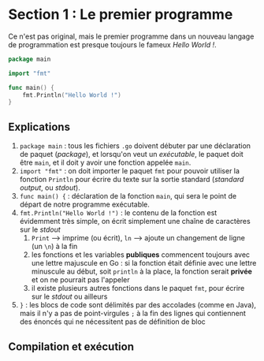 # Section 1 : Le premier programme

Ce n'est pas original, mais le premier programme dans un nouveau langage de programmation est presque toujours le fameux
*Hello World !*.

```go
package main

import "fmt"

func main() {
	fmt.Println("Hello World !")
}
```

## Explications

1. `package main` : tous les fichiers `.go` doivent débuter par une déclaration de paquet (*package*), et lorsqu'on veut
   un *exécutable*, le paquet doit être `main`, et il doit y avoir une fonction appelée `main`.
2. `import "fmt"` : on doit importer le paquet `fmt` pour pouvoir utiliser la fonction `Println` pour écrire du texte
   sur la sortie standard (*standard output*, ou *stdout*).
3. `func main() {` : déclaration de la fonction `main`, qui sera le point de départ de notre programme exécutable.
4. `fmt.Println("Hello World !")` : le contenu de la fonction est évidemment très simple, on écrit simplement une chaîne
   de caractères sur le *stdout*
    1. `Print` --> imprime (ou écrit), `ln` --> ajoute un changement de ligne (un `\n`) à la fin
    2. les fonctions et les variables **publiques** commencent toujours avec une lettre majuscule en Go : si la fonction
       était définie avec une lettre minuscule au début, soit `println` à la place, la fonction serait **privée** et on
       ne pourrait pas l'appeler
    3. il existe plusieurs autres fonctions dans le paquet `fmt`, pour écrire sur le *stdout* ou ailleurs
5. `}` : les blocs de code sont délimités par des accolades (comme en Java), mais il n'y a pas de point-virgules `;` à
   la fin des lignes qui contiennent des énoncés qui ne nécessitent pas de définition de bloc

## Compilation et exécution

[//]: # (TODO: les base de la compilation et de l'exécution, avec GoLand et le terminal)
